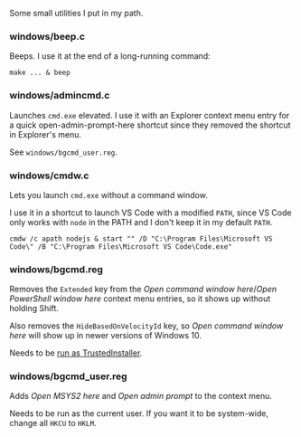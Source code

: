 Some small utilities I put in my path.

### windows/beep.c

Beeps. I use it at the end of a long-running command:

`make ... & beep`

### windows/admincmd.c

Launches `cmd.exe` elevated. I use it with an Explorer context menu entry for a quick open-admin-prompt-here shortcut since they removed the shortcut in Explorer's menu.

See `windows/bgcmd_user.reg`.

### windows/cmdw.c

Lets you launch `cmd.exe` without a command window.

I use it in a shortcut to launch VS Code with a modified `PATH`, since VS Code only works with `node` in the PATH and I don't keep it in my default `PATH`.

`cmdw /c apath nodejs & start "" /D "C:\Program Files\Microsoft VS Code\" /B "C:\Program Files\Microsoft VS Code\Code.exe"`

### windows/bgcmd.reg

Removes the `Extended` key from the _Open command window here_/_Open PowerShell window here_ context menu entries, so it shows up without holding Shift.

Also removes the `HideBasedOnVelocityId` key, so _Open command window here_ will show up in newer versions of Windows 10.

Needs to be [run as TrustedInstaller](https://wj32.org/processhacker/forums/viewtopic.php?f=18&t=2407).

### windows/bgcmd_user.reg

Adds _Open MSYS2 here_ and _Open admin prompt_ to the context menu.

Needs to be run as the current user. If you want it to be system-wide, change all `HKCU` to `HKLM`.